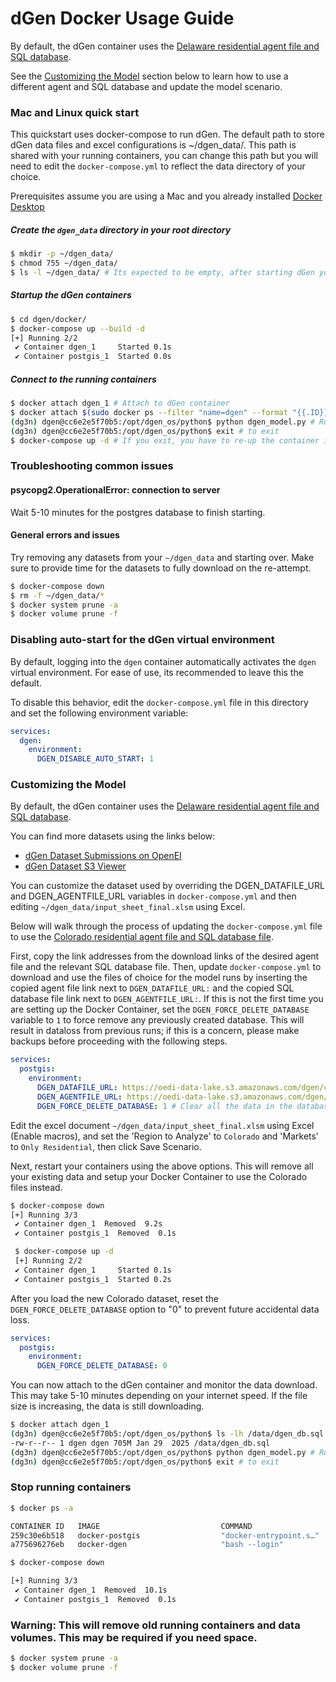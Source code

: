 # dGen Docker Usage Guide

By default, the dGen container uses the [Delaware residential agent file and SQL database](https://oedi-data-lake.s3.amazonaws.com/dgen/de_final_db/dgen_db.sql).

See the [Customizing the Model](#customizing-the-model) section below to learn how to use a different agent and SQL database and update the model scenario.

### Mac and Linux quick start

This quickstart uses docker-compose to run dGen. The default path to store dGen data files and excel configurations is ~/dgen_data/.  This path is shared with your running containers, you can change this path but you will need to edit the `docker-compose.yml` to reflect the data directory of your choice.

Prerequisites assume you are using a Mac and you already installed [Docker Desktop](https://docs.docker.com/desktop/setup/install/mac-install/)

##### Create the ```dgen_data``` directory in your root directory
```bash
$ mkdir -p ~/dgen_data/
$ chmod 755 ~/dgen_data/
$ ls -l ~/dgen_data/ # Its expected to be empty, after starting dGen you will see data files in this location.
```

##### Startup the dGen containers
``` bash
$ cd dgen/docker/
$ docker-compose up --build -d
[+] Running 2/2
 ✔ Container dgen_1     Started 0.1s
 ✔ Container postgis_1  Started 0.0s
```

##### Connect to the running containers
``` bash
$ docker attach dgen_1 # Attach to dGen container
$ docker attach $(sudo docker ps --filter "name=dgen" --format "{{.ID}}") # If dgen_1 is not found
(dg3n) dgen@cc6e2e5f70b5:/opt/dgen_os/python$ python dgen_model.py # Run scenario
(dg3n) dgen@cc6e2e5f70b5:/opt/dgen_os/python$ exit # to exit
$ docker-compose up -d # If you exit, you have to re-up the container if you want to re-attach
```

### Troubleshooting common issues

#### psycopg2.OperationalError: connection to server

Wait 5-10 minutes for the postgres database to finish starting.

#### General errors and issues

Try removing any datasets from your `~/dgen_data` and starting over. Make sure to provide time for the datasets to fully download on the re-attempt.

```bash
$ docker-compose down
$ rm -f ~/dgen_data/*
$ docker system prune -a
$ docker volume prune -f
```

### Disabling auto-start for the dGen virtual environment

By default, logging into the `dgen` container automatically activates the `dgen` virtual environment.  For ease of use, its recommended to leave this the default.

To disable this behavior, edit the `docker-compose.yml` file in this directory and set the following environment variable:

```yaml
services:
  dgen:
    environment:
      DGEN_DISABLE_AUTO_START: 1
```

### Customizing the Model

By default, the dGen container uses the [Delaware residential agent file and SQL database](https://oedi-data-lake.s3.amazonaws.com/dgen/de_final_db/dgen_db.sql).

You can find more datasets using the links below:
- [dGen Dataset Submissions on OpenEI](https://data.openei.org/submissions/1931)
- [dGen Dataset S3 Viewer](https://data.openei.org/s3_viewer?bucket=oedi-data-lake&prefix=dgen%2F)

You can customize the dataset used by overriding the DGEN_DATAFILE_URL and DGEN_AGENTFILE_URL variables in `docker-compose.yml` and then editing `~/dgen_data/input_sheet_final.xlsm` using Excel.

Below will walk through the process of updating the `docker-compose.yml` file to use the [Colorado residential agent file and SQL database file](https://data.openei.org/s3_viewer?bucket=oedi-data-lake&prefix=dgen%2Fco_final_db%2F).

First, copy the link addresses from the download links of the desired agent file and the relevant SQL database file. Then, update `docker-compose.yml` to download and use the files of choice for the model runs by inserting the copied agent file link next to `DGEN_DATAFILE_URL:` and the copied SQL database file link next to `DGEN_AGENTFILE_URL:`. If this is not the first time you are setting up the Docker Container, set the `DGEN_FORCE_DELETE_DATABASE` variable to `1` to force remove any previously created database. This will result in dataloss from previous runs; if this is a concern, please make backups before proceeding with the following steps.

```yaml
services:
  postgis:
    environment:
      DGEN_DATAFILE_URL: https://oedi-data-lake.s3.amazonaws.com/dgen/co_final_db/dgen_db.sql
      DGEN_AGENTFILE_URL: https://oedi-data-lake.s3.amazonaws.com/dgen/co_final_db/agent_df_base_res_co_revised.pkl
      DGEN_FORCE_DELETE_DATABASE: 1 # Clear all the data in the database to reload the Colorado dataset, Warning this will remove your existing data.
```

Edit the excel document `~/dgen_data/input_sheet_final.xlsm` using Excel (Enable macros), and set the 'Region to Analyze' to `Colorado` and 'Markets' to `Only Residential`, then click Save Scenario.

Next, restart your containers using the above options.  This will remove all your existing data and setup your Docker Container to use the Colorado files instead.

```bash
$ docker-compose down
[+] Running 3/3
 ✔ Container dgen_1  Removed  9.2s
 ✔ Container postgis_1  Removed  0.1s

 $ docker-compose up -d
 [+] Running 2/2
 ✔ Container dgen_1     Started 0.1s
 ✔ Container postgis_1  Started 0.2s
 ```

After you load the new Colorado dataset, reset the `DGEN_FORCE_DELETE_DATABASE` option to "0" to prevent future accidental data loss.

```yaml
services:
  postgis:
    environment:
      DGEN_FORCE_DELETE_DATABASE: 0
```

You can now attach to the dGen container and monitor the data download.  This may take 5-10 minutes depending on your internet speed. If the file size is increasing, the data is still downloading.

```bash
$ docker attach dgen_1
(dg3n) dgen@cc6e2e5f70b5:/opt/dgen_os/python$ ls -lh /data/dgen_db.sql
-rw-r--r-- 1 dgen dgen 705M Jan 29  2025 /data/dgen_db.sql
(dg3n) dgen@cc6e2e5f70b5:/opt/dgen_os/python$ python dgen_model.py # Run scenario
(dg3n) dgen@cc6e2e5f70b5:/opt/dgen_os/python$ exit # to exit
```

### Stop running containers
```bash
$ docker ps -a
```
```bash
CONTAINER ID   IMAGE                           COMMAND                  CREATED          STATUS          PORTS                    NAMES
259c30e6b518   docker-postgis                  "docker-entrypoint.s…"   12 minutes ago   Up 12 minutes   0.0.0.0:5432->5432/tcp   postgis_1
a775696276eb   docker-dgen                     "bash --login"           12 minutes ago   Up 4 seconds                             dgen_1
```

```bash
$ docker-compose down
```
```bash
[+] Running 3/3
 ✔ Container dgen_1  Removed  10.1s
 ✔ Container postgis_1  Removed  0.1s
```

### Warning: This will remove old running containers and data volumes.  This may be required if you need space.

```bash
$ docker system prune -a
$ docker volume prune -f
```
